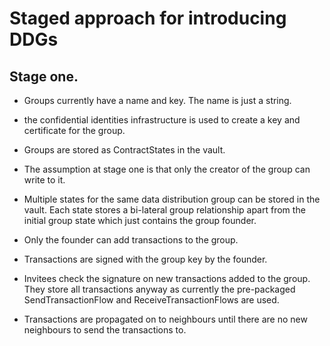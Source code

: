 # Staged approach for introducing DDGs

## Stage one.

* Groups currently have a name and key. The name is just a string.

* the confidential identities infrastructure is used to create a key
  and certificate for the group.

* Groups are stored as ContractStates in the vault.

* The assumption at stage one is that only the creator of the group can
  write to it.

* Multiple states for the same data distribution group can be stored in
  the vault. Each state stores a bi-lateral group relationship apart
  from the initial group state which just contains the group founder.

* Only the founder can add transactions to the group.

* Transactions are signed with the group key by the founder.

* Invitees check the signature on new transactions added to the group.
  They store all transactions anyway as currently the pre-packaged
  SendTransactionFlow and ReceiveTransactionFlows are used.

* Transactions are propagated on to neighbours until there are no new
  neighbours to send the transactions to.